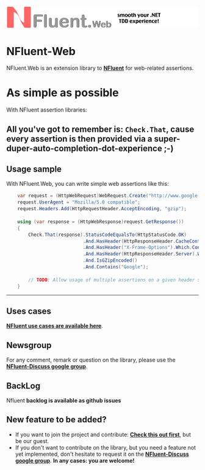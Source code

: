 ![NFluentWeb](https://github.com/tpierrain/nfluent-web/blob/master/NFluentWebBanner.png?raw=true)

NFluent-Web
===========

NFluent.Web is an extension library to __[NFluent](https://github.com/tpierrain/NFluent/blob/master/ReadMe.md)__ for web-related assertions.

As simple as possible
=====================

With NFluent assertion libraries:

All you've got to remember is: `Check.That`, cause every assertion is then provided via a super-duper-auto-completion-dot-experience ;-)
------------------------------------------------------------------------------------------------------------------------


Usage sample
------------

With NFluent.Web, you can write simple web assertions like this:
```c#	
    var request = (HttpWebRequest)WebRequest.Create("http://www.google.com");
	request.UserAgent = "Mozilla/5.0 compatible";
	request.Headers.Add(HttpRequestHeader.AcceptEncoding, "gzip");

    using (var response = (HttpWebResponse)request.GetResponse())
    {
        Check.That(response).StatusCodeEqualsTo(HttpStatusCode.OK)
                            .And.HasHeader(HttpResponseHeader.CacheControl)
                            .And.HasHeader("X-Frame-Options").Which.Contains("SAMEORIGIN")
                            .And.HasHeader(HttpResponseHeader.Server).Which.Contains("gws")
                            .And.IsGZipEncoded()
							.And.Contains("Google");

        // TODO: Allow usage of multiple assertions on a given header such as:  .And.HasHeader("X-Frame-Options").Which.Contains("SAMEORIGIN").And.StartsWith("SAME").And.EndsWith("ORIGIN")
    }

```

- - -

Uses cases
----------
__[NFluent use cases are available here](https://github.com/tpierrain/NFluent/blob/master/UseCases.md)__.

Newsgroup
---------
For any comment, remark or question on the library, please use the __[NFluent-Discuss google group](https://groups.google.com/forum/#!forum/nfluent-discuss)__.

BackLog
-------
Nfluent __backlog is available as github issues__

New feature to be added?
------------------------
+ If you want to join the project and contribute: __[Check this out first](./CONTRIBUTING.md)__, but be our guest. 
+ If you don't want to contribute on the library, but you need a feature not yet implemented, don't hesitate to request it on the __[NFluent-Discuss google group](https://groups.google.com/forum/#!forum/nfluent-discuss)__.
__In any cases: you are welcome!__

